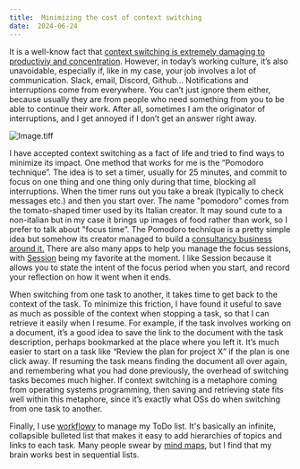 ```yaml
---
title:  Minimizing the cost of context switching
date:  2024-06-24
---
```


It is a well-know fact that [context switching is extremely damaging to productiviy and concentration](https://www.aaronbuxbaum.com/focus-and-flow/). However, in today’s working culture, it’s also unavoidable, especially if, like in my case, your job involves a lot of communication. Slack, email, Discord, Github… Notifications and interruptions come from everywhere. You can’t just ignore them either, because usually they are from people who need something from you to be able to continue their work. After all, sometimes I am the originator of interruptions, and I get annoyed if I don’t get an answer right away.

![Image.tiff](https://res.craft.do/user/full/58e85b69-1aa6-c3c8-74ac-daf2b8beae9a/doc/53c9075b-03c1-4844-9048-019052d3561e/D58690B8-0437-4688-9181-9D99A9F6FE0E_2/kAXdKQQZLxFvSs42fWCy0mWi69zb4x4O9uMULFerbVAz/Image.tiff)

I have accepted context switching as a fact of life and tried to find ways to minimize its impact. One method that works for me is the “Pomodoro technique”. The idea is to set a timer, usually for 25 minutes, and commit to focus on one thing and one thing only during that time, blocking all interruptions. When the timer runs out you take a break (typically to check messages etc.) and then you start over. The name "pomodoro" comes from the tomato-shaped timer used by its Italian creator. It may sound cute to a non-italian but in my case it brings up images of food rather than work, so I prefer to talk about "focus time”. The Pomodoro technique is a pretty simple idea but somehow its creator managed to build a [consultancy business around it.](https://www.pomodorotechnique.com) There are also many apps to help you manage the focus sessions, with [Session](https://www.stayinsession.com) being my favorite at the moment. I like Session because it allows you to state the intent of the focus period when you start, and record your reflection on how it went when it ends.

When switching from one task to another, it takes time to get back to the context of the task. To minimize this friction, I have found it useful to save as much as possible of the context when stopping a task, so that I can retrieve it easily when I resume. For example, if the task involves working on a document, it’s a good idea to save the link to the document with the task description, perhaps bookmarked at the place where you left it. It’s much easier to start on a task like “Review the plan for project X” if the plan is one click away. If resuming the task means finding the document all over again, and remembering what you had done previously, the overhead of switching tasks becomes much higher. If context switching is a metaphore coming from operating systems programming, then saving and retrieving state fits well within this metaphore, since it’s exactly what OSs do when switching from one task to another.

Finally, I use [workflowy](https://workflowy.com) to manage my ToDo list. It's basically an infinite, collapsible bulleted list that makes it easy to add hierarchies of topics and links to each task. Many people swear by [mind maps](https://en.wikipedia.org/wiki/Mind_map), but I find that my brain works best in sequential lists.

